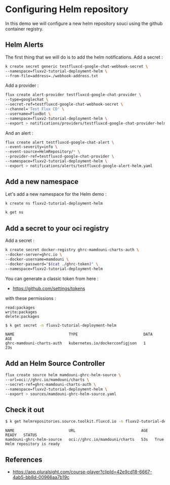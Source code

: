 # Configuring Helm repository

In this demo we will configure a new helm repository souci using the github container registry.

## Helm Alerts

The first thing that we will do is to add the helm notifications.
Add a secret :

```bash
k create secret generic testfluxcd-google-chat-webhook-secret \
--namespace=fluxv2-tutorial-deployment-helm \
--from-file=address=./webhook-address.txt
```

Add a provider :

```bash
flux create alert-provider testfluxcd-google-chat-provider \
--type=googlechat \
--secret-ref=testfluxcd-google-chat-webhook-secret \
--channel='Test Flux CD' \
--username=FluxBot \
--namespace=fluxv2-tutorial-deployment-helm \
--export > notifications/providers/testfluxcd-google-chat-provider-helm.yaml
```

And an alert :

```bash
flux create alert testfluxcd-google-chat-alert \
--event-severity=info \
--event-source=HelmRepository/* \
--provider-ref=testfluxcd-google-chat-provider \
--namespace=fluxv2-tutorial-deployment-helm \
--export > notifications/alerts/testfluxcd-google-alert-helm.yaml
```

## Add a new namespace

Let's add a new namespace for the Helm demo :

```bash 
k create ns fluxv2-tutorial-deployment-helm
```

```bash 
k get ns
```

## Add a secret to your oci registry

Add a secret :

```bash 
k create secret docker-registry ghrc-mamdouni-charts-auth \
--docker-server=ghrc.io \
--docker-username=mamdouni \
--docker-password="$(cat ./ghrc-token)" \
--namespace=fluxv2-tutorial-deployment-helm
```

You can generate a classic token from here :
- https://github.com/settings/tokens

with these permissions :
````text
read:packages
write:packages
delete:packages
````

```bash 
$ k get secret -n fluxv2-tutorial-deployment-helm
```

```text
NAME                        TYPE                             DATA   AGE
ghrc-mamdouni-charts-auth   kubernetes.io/dockerconfigjson   1      23s
```

## Add an Helm Source Controller

```bash
flux create source helm mamdouni-ghrc-helm-source \
--url=oci://ghrc.io/mamdouni/charts \
--secret-ref=ghrc-mamdouni-charts-auth \
--namespace=fluxv2-tutorial-deployment-helm \
--export > sources/mamdouni-ghrc-helm-source.yaml
```

## Check it out

```bash
$ k get helmrepositories.source.toolkit.fluxcd.io -n fluxv2-tutorial-deployment-helm
```

```text
NAME                        URL                             AGE   READY   STATUS
mamdouni-ghrc-helm-source   oci://ghrc.io/mamdouni/charts   53s   True    Helm repository is ready
```

## References
- https://app.pluralsight.com/course-player?clipId=42e9cd18-6667-4ab5-bb8d-00966aa7b19c